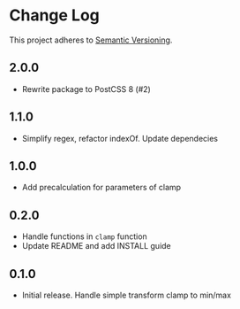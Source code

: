 # Change Log
This project adheres to [Semantic Versioning](http://semver.org/).

## 2.0.0

* Rewrite package to PostCSS 8 (#2)

## 1.1.0

* Simplify regex, refactor indexOf. Update dependecies

## 1.0.0

* Add precalculation for parameters of clamp

## 0.2.0

* Handle functions in `clamp` function
* Update README and add INSTALL guide

## 0.1.0

* Initial release. Handle simple transform clamp to min/max
